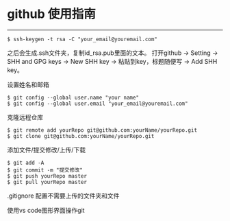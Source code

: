 # github 使用指南

---

```
$ ssh-keygen -t rsa -C "your_email@youremail.com"
```
之后会生成.ssh文件夹，复制id_rsa.pub里面的文本。
打开github -> Setting -> SHH and GPG keys -> New SHH key -> 粘贴到key，标题随便写 -> Add SHH key。

设置姓名和邮箱
```
$ git config --global user.name "your name"
$ git config --global user.email "your_email@youremail.com"
```

克隆远程仓库
```
$ git remote add yourRepo git@github.com:yourName/yourRepo.git
$ git clone git@github.com:yourName/yourRepo.git
```

添加文件/提交修改/上传/下载
```
$ git add -A
$ git commit -m "提交修改"
$ git push yourRepo master
$ git pull yourRepo master
```

.gitignore 配置不需要上传的文件夹和文件

使用vs code图形界面操作git
